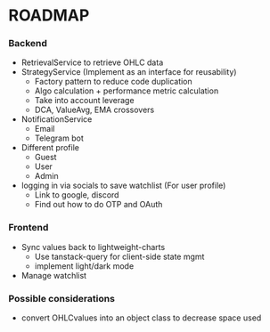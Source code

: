 # ROADMAP

### Backend
- RetrievalService to retrieve OHLC data
- StrategyService (Implement as an interface for reusability)
    - Factory pattern to reduce code duplication
    - Algo calculation + performance metric calculation
    - Take into account leverage
    - DCA, ValueAvg, EMA crossovers
- NotificationService
    - Email 
    - Telegram bot
- Different profile
    - Guest
    - User
    - Admin
- logging in via socials to save watchlist (For user profile)
    - Link to google, discord
    - Find out how to do OTP and OAuth

### Frontend
- Sync values back to lightweight-charts
    - Use tanstack-query for client-side state mgmt
    - implement light/dark mode
- Manage watchlist

### Possible considerations
- convert OHLCvalues into an object class to decrease space used


